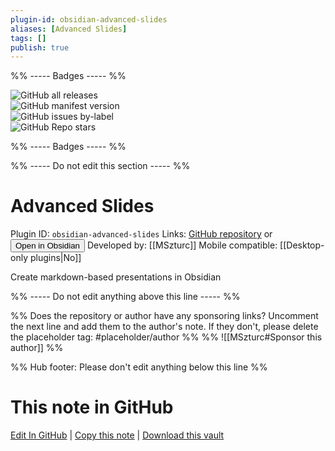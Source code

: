 ```yaml
---
plugin-id: obsidian-advanced-slides
aliases: [Advanced Slides]
tags: []
publish: true
---
```


%% ----- Badges ----- %%

![GitHub all releases](https://img.shields.io/github/downloads/MSzturc/obsidian-advanced-slides/total?color=573E7A&logo=github&style=for-the-badge)  
![GitHub manifest version](https://img.shields.io/github/manifest-json/v/MSzturc/obsidian-advanced-slides?color=573E7A&logo=github&style=for-the-badge)  
![GitHub issues by-label](https://img.shields.io/github/issues/MSzturc/obsidian-advanced-slides/help%20wanted?color=573E7A&logo=github&style=for-the-badge)  
![GitHub Repo stars](https://img.shields.io/github/stars/MSzturc/obsidian-advanced-slides?color=573E7A&logo=github&style=for-the-badge)

%% ----- Badges ----- %%

%% ----- Do not edit this section ----- %%

# Advanced Slides

Plugin ID: `obsidian-advanced-slides`
Links: [GitHub repository](https://github.com/MSzturc/obsidian-advanced-slides) or [<button id=HH>Open in Obsidian</button>](obsidian://show-plugin?id=obsidian-advanced-slides)
Developed by: [[MSzturc]]
Mobile compatible: [[Desktop-only plugins|No]]

Create markdown-based presentations in Obsidian

%% ----- Do not edit anything above this line ----- %%

%% Does the repository or author have any sponsoring links? Uncomment the next line and add them to the author's note. If they don't, please delete the placeholder tag: #placeholder/author %%
%% ![[MSzturc#Sponsor this author]] %%

%% Hub footer: Please don't edit anything below this line %%

# This note in GitHub

<span class="git-footer">[Edit In GitHub](https://github.dev/obsidian-community/obsidian-hub/blob/main/02%20-%20Community%20Expansions/02.05%20All%20Community%20Expansions/Plugins/obsidian-advanced-slides.md "git-hub-edit-note") | [Copy this note](https://raw.githubusercontent.com/obsidian-community/obsidian-hub/main/02%20-%20Community%20Expansions/02.05%20All%20Community%20Expansions/Plugins/obsidian-advanced-slides.md "git-hub-copy-note") | [Download this vault](https://github.com/obsidian-community/obsidian-hub/archive/refs/heads/main.zip "git-hub-download-vault") </span>
